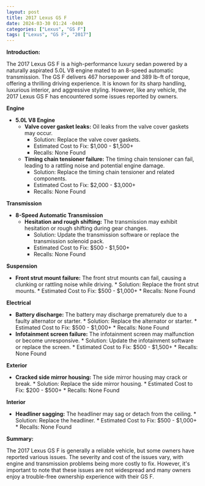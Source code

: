 ```yaml
---
layout: post
title: 2017 Lexus GS F
date: 2024-03-30 01:24 -0400
categories: ["Lexus", "GS F"]
tags: ["Lexus", "GS F", "2017"]
---
```

**Introduction:**

The 2017 Lexus GS F is a high-performance luxury sedan powered by a naturally aspirated 5.0L V8 engine mated to an 8-speed automatic transmission. The GS F delivers 467 horsepower and 389 lb-ft of torque, offering a thrilling driving experience. It is known for its sharp handling, luxurious interior, and aggressive styling. However, like any vehicle, the 2017 Lexus GS F has encountered some issues reported by owners.

**Engine**

* **5.0L V8 Engine**
    * **Valve cover gasket leaks:** Oil leaks from the valve cover gaskets may occur.
        * Solution: Replace the valve cover gaskets.
        * Estimated Cost to Fix: $1,000 - $1,500+
        * Recalls: None Found
    * **Timing chain tensioner failure:** The timing chain tensioner can fail, leading to a rattling noise and potential engine damage.
        * Solution: Replace the timing chain tensioner and related components.
        * Estimated Cost to Fix: $2,000 - $3,000+
        * Recalls: None Found

**Transmission**

* **8-Speed Automatic Transmission**
    * **Hesitation and rough shifting:** The transmission may exhibit hesitation or rough shifting during gear changes.
        * Solution: Update the transmission software or replace the transmission solenoid pack.
        * Estimated Cost to Fix: $500 - $1,500+
        * Recalls: None Found

**Suspension**

* **Front strut mount failure:** The front strut mounts can fail, causing a clunking or rattling noise while driving.
        * Solution: Replace the front strut mounts.
        * Estimated Cost to Fix: $500 - $1,000+
        * Recalls: None Found

**Electrical**

* **Battery discharge:** The battery may discharge prematurely due to a faulty alternator or starter.
        * Solution: Replace the alternator or starter.
        * Estimated Cost to Fix: $500 - $1,000+
        * Recalls: None Found
* **Infotainment screen failure:** The infotainment screen may malfunction or become unresponsive.
        * Solution: Update the infotainment software or replace the screen.
        * Estimated Cost to Fix: $500 - $1,500+
        * Recalls: None Found

**Exterior**

* **Cracked side mirror housing:** The side mirror housing may crack or break.
        * Solution: Replace the side mirror housing.
        * Estimated Cost to Fix: $200 - $500+
        * Recalls: None Found

**Interior**

* **Headliner sagging:** The headliner may sag or detach from the ceiling.
        * Solution: Replace the headliner.
        * Estimated Cost to Fix: $500 - $1,000+
        * Recalls: None Found

**Summary:**

The 2017 Lexus GS F is generally a reliable vehicle, but some owners have reported various issues. The severity and cost of the issues vary, with engine and transmission problems being more costly to fix. However, it's important to note that these issues are not widespread and many owners enjoy a trouble-free ownership experience with their GS F.
